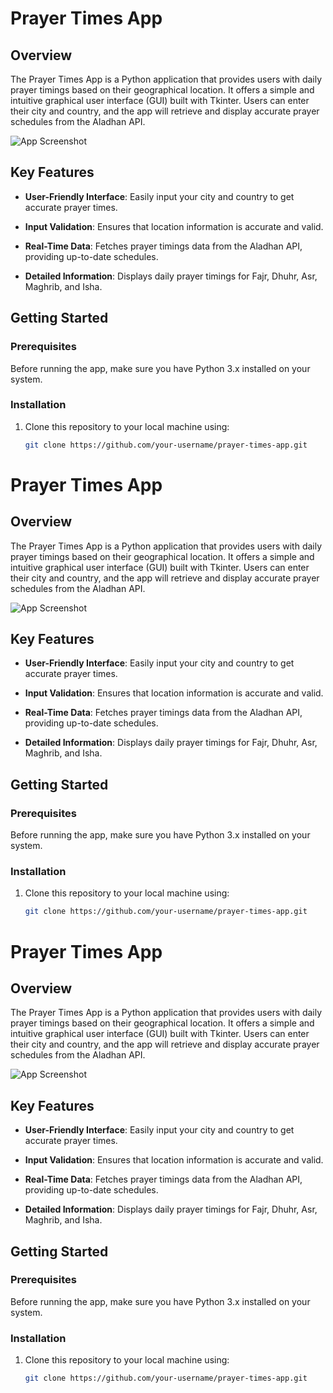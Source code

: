 # Prayer Times App

## Overview

The Prayer Times App is a Python application that provides users with daily prayer timings based on their geographical location. It offers a simple and intuitive graphical user interface (GUI) built with Tkinter. Users can enter their city and country, and the app will retrieve and display accurate prayer schedules from the Aladhan API.

![App Screenshot](screenshot.png)

## Key Features

- **User-Friendly Interface**: Easily input your city and country to get accurate prayer times.

- **Input Validation**: Ensures that location information is accurate and valid.

- **Real-Time Data**: Fetches prayer timings data from the Aladhan API, providing up-to-date schedules.

- **Detailed Information**: Displays daily prayer timings for Fajr, Dhuhr, Asr, Maghrib, and Isha.

## Getting Started

### Prerequisites

Before running the app, make sure you have Python 3.x installed on your system.

### Installation

1. Clone this repository to your local machine using:

   ```bash
   git clone https://github.com/your-username/prayer-times-app.git
# Prayer Times App

## Overview

The Prayer Times App is a Python application that provides users with daily prayer timings based on their geographical location. It offers a simple and intuitive graphical user interface (GUI) built with Tkinter. Users can enter their city and country, and the app will retrieve and display accurate prayer schedules from the Aladhan API.

![App Screenshot](screenshot.png)

## Key Features

- **User-Friendly Interface**: Easily input your city and country to get accurate prayer times.

- **Input Validation**: Ensures that location information is accurate and valid.

- **Real-Time Data**: Fetches prayer timings data from the Aladhan API, providing up-to-date schedules.

- **Detailed Information**: Displays daily prayer timings for Fajr, Dhuhr, Asr, Maghrib, and Isha.

## Getting Started

### Prerequisites

Before running the app, make sure you have Python 3.x installed on your system.

### Installation

1. Clone this repository to your local machine using:

   ```bash
   git clone https://github.com/your-username/prayer-times-app.git
# Prayer Times App

## Overview

The Prayer Times App is a Python application that provides users with daily prayer timings based on their geographical location. It offers a simple and intuitive graphical user interface (GUI) built with Tkinter. Users can enter their city and country, and the app will retrieve and display accurate prayer schedules from the Aladhan API.

![App Screenshot](screenshot.png)

## Key Features

- **User-Friendly Interface**: Easily input your city and country to get accurate prayer times.

- **Input Validation**: Ensures that location information is accurate and valid.

- **Real-Time Data**: Fetches prayer timings data from the Aladhan API, providing up-to-date schedules.

- **Detailed Information**: Displays daily prayer timings for Fajr, Dhuhr, Asr, Maghrib, and Isha.

## Getting Started

### Prerequisites

Before running the app, make sure you have Python 3.x installed on your system.

### Installation

1. Clone this repository to your local machine using:

   ```bash
   git clone https://github.com/your-username/prayer-times-app.git

